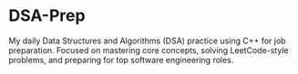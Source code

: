 # DSA-Prep
My daily Data Structures and Algorithms (DSA) practice using C++ for job preparation. Focused on mastering core concepts, solving LeetCode-style problems, and preparing for top software engineering roles.

